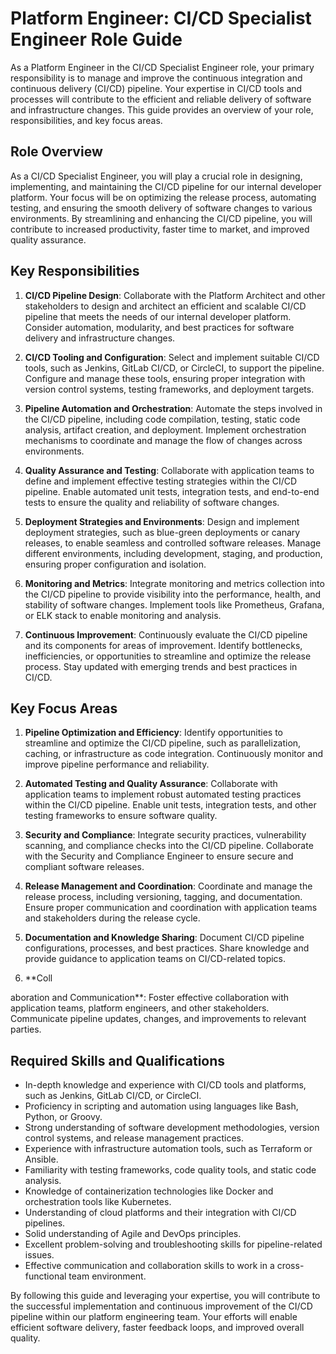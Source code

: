 # Platform Engineer: CI/CD Specialist Engineer Role Guide

As a Platform Engineer in the CI/CD Specialist Engineer role, your primary responsibility is to manage and improve the continuous integration and continuous delivery (CI/CD) pipeline. Your expertise in CI/CD tools and processes will contribute to the efficient and reliable delivery of software and infrastructure changes. This guide provides an overview of your role, responsibilities, and key focus areas.

## Role Overview

As a CI/CD Specialist Engineer, you will play a crucial role in designing, implementing, and maintaining the CI/CD pipeline for our internal developer platform. Your focus will be on optimizing the release process, automating testing, and ensuring the smooth delivery of software changes to various environments. By streamlining and enhancing the CI/CD pipeline, you will contribute to increased productivity, faster time to market, and improved quality assurance.

## Key Responsibilities

1. **CI/CD Pipeline Design**: Collaborate with the Platform Architect and other stakeholders to design and architect an efficient and scalable CI/CD pipeline that meets the needs of our internal developer platform. Consider automation, modularity, and best practices for software delivery and infrastructure changes.

2. **CI/CD Tooling and Configuration**: Select and implement suitable CI/CD tools, such as Jenkins, GitLab CI/CD, or CircleCI, to support the pipeline. Configure and manage these tools, ensuring proper integration with version control systems, testing frameworks, and deployment targets.

3. **Pipeline Automation and Orchestration**: Automate the steps involved in the CI/CD pipeline, including code compilation, testing, static code analysis, artifact creation, and deployment. Implement orchestration mechanisms to coordinate and manage the flow of changes across environments.

4. **Quality Assurance and Testing**: Collaborate with application teams to define and implement effective testing strategies within the CI/CD pipeline. Enable automated unit tests, integration tests, and end-to-end tests to ensure the quality and reliability of software changes.

5. **Deployment Strategies and Environments**: Design and implement deployment strategies, such as blue-green deployments or canary releases, to enable seamless and controlled software releases. Manage different environments, including development, staging, and production, ensuring proper configuration and isolation.

6. **Monitoring and Metrics**: Integrate monitoring and metrics collection into the CI/CD pipeline to provide visibility into the performance, health, and stability of software changes. Implement tools like Prometheus, Grafana, or ELK stack to enable monitoring and analysis.

7. **Continuous Improvement**: Continuously evaluate the CI/CD pipeline and its components for areas of improvement. Identify bottlenecks, inefficiencies, or opportunities to streamline and optimize the release process. Stay updated with emerging trends and best practices in CI/CD.

## Key Focus Areas

1. **Pipeline Optimization and Efficiency**: Identify opportunities to streamline and optimize the CI/CD pipeline, such as parallelization, caching, or infrastructure as code integration. Continuously monitor and improve pipeline performance and reliability.

2. **Automated Testing and Quality Assurance**: Collaborate with application teams to implement robust automated testing practices within the CI/CD pipeline. Enable unit tests, integration tests, and other testing frameworks to ensure software quality.

3. **Security and Compliance**: Integrate security practices, vulnerability scanning, and compliance checks into the CI/CD pipeline. Collaborate with the Security and Compliance Engineer to ensure secure and compliant software releases.

4. **Release Management and Coordination**: Coordinate and manage the release process, including versioning, tagging, and documentation. Ensure proper communication and coordination with application teams and stakeholders during the release cycle.

5. **Documentation and Knowledge Sharing**: Document CI/CD pipeline configurations, processes, and best practices. Share knowledge and provide guidance to application teams on CI/CD-related topics.

6. **Coll

aboration and Communication**: Foster effective collaboration with application teams, platform engineers, and other stakeholders. Communicate pipeline updates, changes, and improvements to relevant parties.

## Required Skills and Qualifications

- In-depth knowledge and experience with CI/CD tools and platforms, such as Jenkins, GitLab CI/CD, or CircleCI.
- Proficiency in scripting and automation using languages like Bash, Python, or Groovy.
- Strong understanding of software development methodologies, version control systems, and release management practices.
- Experience with infrastructure automation tools, such as Terraform or Ansible.
- Familiarity with testing frameworks, code quality tools, and static code analysis.
- Knowledge of containerization technologies like Docker and orchestration tools like Kubernetes.
- Understanding of cloud platforms and their integration with CI/CD pipelines.
- Solid understanding of Agile and DevOps principles.
- Excellent problem-solving and troubleshooting skills for pipeline-related issues.
- Effective communication and collaboration skills to work in a cross-functional team environment.

By following this guide and leveraging your expertise, you will contribute to the successful implementation and continuous improvement of the CI/CD pipeline within our platform engineering team. Your efforts will enable efficient software delivery, faster feedback loops, and improved overall quality.
